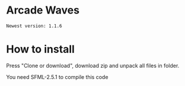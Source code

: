# Arcade Waves

`Newest version: 1.1.6`


How to install
=====================
Press "Clone or download", download zip and unpack all files in folder.

You need SFML-2.5.1 to compile this code
